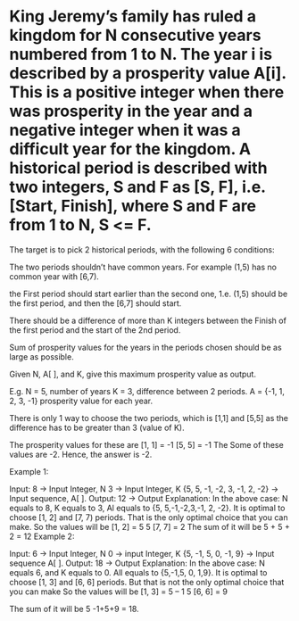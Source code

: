 # King Jeremy’s family has ruled a kingdom for N consecutive years numbered from 1 to N. The year i is described by a prosperity value A[i]. This is a positive integer when there was prosperity in the year and a negative integer when it was a difficult year for the kingdom. A historical period is described with two integers, S and F as [S, F], i.e. [Start, Finish], where S and F are from 1 to N, S <= F.

The target is to pick 2 historical periods, with the following 6 conditions:

The two periods shouldn’t have common years. For example (1,5) has no common year with [6,7).

the First period should start earlier than the second one, 1.e. (1,5) should be the first period, and then the [6,7] should start.

There should be a difference of more than K integers between the Finish of the first period and the start of the 2nd period.

Sum of prosperity values for the years in the periods chosen should be as large as possible.

Given N, A[ ], and K, give this maximum prosperity value as output.

E.g.
N = 5, number of years
K = 3, difference between 2 periods.
A = {-1, 1, 2, 3, -1} prosperity value for each year.

There is only 1 way to choose the two periods, which is [1,1] and [5,5] as the difference has to be greater than 3 (value of K).

The prosperity values for these are
[1, 1] = -1
[5, 5] = -1
The Some of these values are -2. Hence, the answer is -2.

Example 1:

Input:
8 -> Input Integer, N
3 -> Input Integer, K
{5, 5, -1, -2, 3, -1, 2, -2} -> Input sequence, A[ ].
Output:
12 -> Output
Explanation:
In the above case: N equals to 8, K equals to 3, Al equals to {5, 5,-1,-2,3,-1, 2, -2}. It is optimal to choose [1, 2] and [7, 7) periods. That is the only optimal choice that you can make.
So the values will be
[1, 2] = 5 5
[7, 7] = 2
The sum of it will be 5 + 5 + 2 = 12
Example 2:

Input:
6 -> Input Integer, N
0 -> input Integer, K
{5, -1, 5, 0, -1, 9} -> Input sequence A[ ].
Output:
18 -> Output
Explanation:
In the above case: N equals 6, and K equals to 0. All equals to {5,-1,5, 0, 1,9}. It is optimal to choose [1, 3] and [6, 6] periods. But that is not the only optimal choice that you can make So the values will be
[1, 3]  = 5 – 1 5
[6, 6] = 9

The sum of it will be 5 -1+5+9 = 18.

